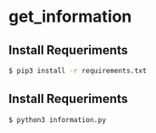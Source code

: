 # get_information

## Install Requeriments
```bash
$ pip3 install -r requirements.txt
```

## Install Requeriments
```bash
$ python3 information.py
```